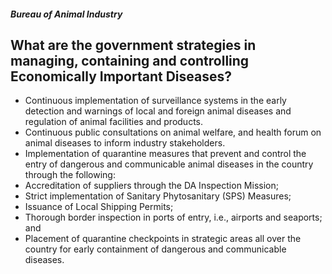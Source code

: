 ##### Bureau of Animal Industry

## What are the government strategies in managing, containing and controlling Economically Important Diseases?


 - Continuous implementation of surveillance systems in the early detection and warnings of local and foreign animal diseases and regulation of animal facilities and products.
 - Continuous public consultations on animal welfare, and health forum on animal diseases to inform industry stakeholders.
 - Implementation of quarantine measures that prevent and control the entry of dangerous and communicable animal diseases in the country through the following:
 - Accreditation of suppliers through the DA Inspection Mission;
 - Strict implementation of Sanitary Phytosanitary (SPS) Measures;
 - Issuance of Local Shipping Permits;
 - Thorough border inspection in ports of entry, i.e., airports and seaports; and
 - Placement of quarantine checkpoints in strategic areas all over the country for early containment of dangerous and communicable diseases.
